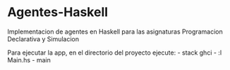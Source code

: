 # Agentes-Haskell
Implementacion de agentes en Haskell para las asignaturas Programacion Declarativa y Simulacion

Para ejecutar la app, en el directorio del proyecto ejecute:
    - stack ghci
    - :l Main.hs
    - main
